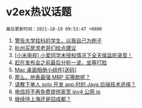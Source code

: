 # v2ex热议话题

`最后更新时间：2021-10-19 09:53:47 +0800`

1. [警告大学挂科的学生，以我自己为例子](https://www.v2ex.com/t/808601)
1. [杭州买房求老哥们给点建议](https://www.v2ex.com/t/808481)
1. [[小米电视] 小爱同学未授权情况下全天侯监听录音！](https://www.v2ex.com/t/808548)
1. [赶在发布会之前最后分析一波，坐等打脸](https://www.v2ex.com/t/808537)
1. [Mac 桌面相册小组件[送码]](https://www.v2ex.com/t/808492)
1. [那么，地表最强 MBP 买哪款呢？](https://www.v2ex.com/t/808681)
1. [请教下单人 solo 开发 app 时的 Java 后端技术选择？](https://www.v2ex.com/t/808490)
1. [电信将不再免费提供家宽 ipv4 公网 ip](https://www.v2ex.com/t/808536)
1. [继续待上海还是回成都？](https://www.v2ex.com/t/808494)

